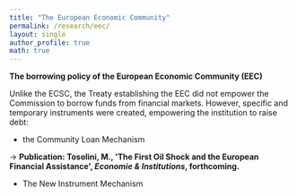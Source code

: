 ```yaml
---
title: "The European Economic Community"
permalink: /research/eec/
layout: single
author_profile: true
math: true
---
```

**The borrowing policy of the European Economic Community (EEC)**


Unlike the ECSC, the Treaty establishing the EEC did not empower the Commission to borrow funds from financial markets. However, specific and temporary instruments were created, empowering the institution to raise debt:

- the Community Loan Mechanism


$\rightarrow$ **Publication: Tosolini, M., 'The First Oil Shock and the European Financial Assistance', _Economie & Institutions_, forthcoming.**


- The New Instrument Mechanism

